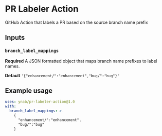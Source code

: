 # PR Labeler Action

GitHub Action that labels a PR based on the source branch name prefix

## Inputs

### `branch_label_mappings`

**Required** A JSON formatted object that maps branch name prefixes to label names.

**Default** `'{"enhancement/":"enhancement","bug/":"bug"}'`

## Example usage

```yaml
uses: ynab/pr-labeler-action@1.0
with:
  branch_label_mappings: >-
    {
      "enhancement/":"enhancement",
      "bug/":"bug"
    }
```
